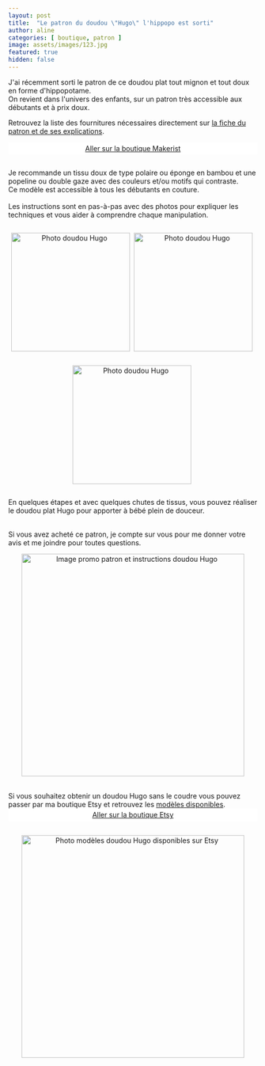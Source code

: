 ```yaml
---
layout: post
title:  "Le patron du doudou \"Hugo\" l'hippopo est sorti"
author: aline
categories: [ boutique, patron ]
image: assets/images/123.jpg
featured: true
hidden: false
---
```

<p>
J'ai récemment sorti le patron de ce doudou plat tout mignon et tout doux en forme d'hippopotame.<br>
On revient dans l'univers des enfants, sur un patron très accessible aux débutants et à prix doux.<br>

Retrouvez la liste des fournitures nécessaires directement sur <a href="https://www.makerist.fr/patterns/le-doudou-hugo-l-hippopo" target="_blank">la fiche du patron et de ses explications</a>.
 
<a class="makerist-link" style="
    background-color: white;
    margin-bottom: 2em;
    display: block;
    text-align: center;
    padding: .3em;" href="https://www.makerist.fr/users/tout_nouveau_tout_beau_fr" target="_blank">Aller sur la boutique Makerist</a>

Je recommande un tissu doux de type polaire ou éponge en bambou et une popeline ou double gaze avec des couleurs et/ou motifs qui contraste.<br>
Ce modèle est accessible à tous les débutants en couture.<br><br> 
Les instructions sont en pas-à-pas avec des photos pour expliquer les techniques et vous aider à comprendre chaque manipulation.<br> 

<div float="left" style="text-align:center">
    <p style="display: inline-block; margin-right:.3em;"><img src="{{ site.url }}{{ site.baseurl }}/assets/images/124.jpg" width="240" alt="Photo doudou Hugo"/></p>
    <p style="display: inline-block; margin-right:.3em;"><img src="{{ site.url }}{{ site.baseurl }}/assets/images/125.jpg" width="240" alt="Photo doudou Hugo"/></p>
    <p style="display: inline-block; margin-right:.3em;"><img src="{{ site.url }}{{ site.baseurl }}/assets/images/126.jpg" width="240" alt="Photo doudou Hugo"/></p>
</div>

En quelques étapes et avec quelques chutes de tissus, vous pouvez réaliser le doudou plat Hugo pour apporter à bébé plein de douceur.<br><br>

Si vous avez acheté ce patron, je compte sur vous pour me donner votre avis et me joindre pour toutes questions.<br>

<p style="text-align:center"><a href="https://www.makerist.fr/patterns/le-doudou-hugo-l-hippopo" target="_blank"><img src="{{ site.url }}{{ site.baseurl }}/assets/images/Doudou_Hugo_promo.png" width="450" alt="Image promo patron et instructions doudou Hugo "/></a></p>
<br>
Si vous souhaitez obtenir un doudou Hugo sans le coudre vous pouvez passer par ma boutique Etsy et retrouvez les <a href="https://www.etsy.com/fr/listing/804071115/doudou-plat-hippo" target="_blank">modèles disponibles</a>.
<a class="etsy-link" style="
    background-color: white;
    margin-bottom: 2em;
    display: block;
    text-align: center;
    padding: .3em;" href="https://www.etsy.com/fr/listing/804071115/doudou-plat-hippo" target="_blank">Aller sur la boutique Etsy</a>

<p style="text-align:center"><a href="https://www.etsy.com/fr/listing/804071115/doudou-plat-hippo" target="_blank"><img src="{{ site.url }}{{ site.baseurl }}/assets/images/127.jpg" width="450" alt="Photo modèles doudou Hugo disponibles sur Etsy"/></a></p>
</p>